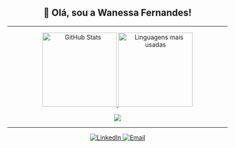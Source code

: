 <h2 align="center">🚀 Olá, sou a <strong>Wanessa Fernandes</strong>!</h2>

---

<div align="center">
  <a href="https://github.com/wanessasfernandes">
    <img height="170em" src="https://github-readme-stats.vercel.app/api?username=wanessasfernandes&show_icons=true&theme=transparent&title_color=FFFFFF&text_color=FFFFFF&icon_color=FFFFFF&bg_color=0D1017&hide_border=true" alt="GitHub Stats">
    <img height="170em" src="https://github-readme-stats.vercel.app/api/top-langs/?username=wanessasfernandes&layout=compact&show_icons=true&theme=transparent&title_color=FFFFFF&text_color=FFFFFF&icon_color=FFFFFF&bg_color=0D1017&hide_border=true" alt="Linguagens mais usadas">
  </a>
</div>


<p align="center">
  <img src="https://skillicons.dev/icons?i=python,javascript,html,css,react,git,github,vscode,c,tensorflow" />
</p>

---

<p align="center">
  <a href="https://www.linkedin.com/in/wanessa-fernandes-04600b258">
    <img src="https://img.shields.io/badge/[LinkedIn-Wanessa%20Fernandes-0077B5](https://www.linkedin.com/in/wanessadsfernandes/)?style=for-the-badge&logo=linkedin" alt="LinkedIn">
  </a>
  <a href="mailto:wanessadesouzafernandesvr@gmail.com">
    <img src="https://img.shields.io/badge/Email-wanessadesouzafernandesvr%40gmail.com-D14836?style=for-the-badge&logo=gmail" alt="Email">
  </a>
</p>

